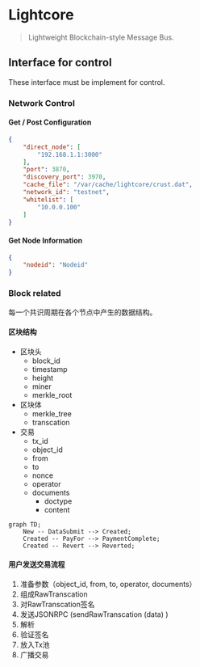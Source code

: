 # Lightcore

> Lightweight Blockchain-style Message Bus.

## Interface for control

These interface must be implement for control.

### Network Control

#### Get / Post Configuration

``` json
{
    "direct_node": [
        "192.168.1.1:3000"
    ],
    "port": 3870,
    "discovery_port": 3970,
    "cache_file": "/var/cache/lightcore/crust.dat",
    "network_id": "testnet",
    "whitelist": [
        "10.0.0.100"
    ]
}
```

#### Get Node Information

``` json
{
    "nodeid": "Nodeid"
}
```

### Block related

每一个共识周期在各个节点中产生的数据结构。

#### 区块结构

- 区块头
  - block_id
  - timestamp
  - height
  - miner
  - merkle_root
- 区块体
  - merkle_tree
  - transcation
- 交易
  - tx_id
  - object_id
  - from
  - to
  - nonce
  - operator
  - documents
    - doctype
    - content

``` mermaid
graph TD;
	New -- DataSubmit --> Created;
	Created -- PayFor --> PaymentComplete;
	Created -- Revert --> Reverted;
```



#### 用户发送交易流程

1. 准备参数（object_id, from, to, operator, documents）
2. 组成RawTranscation
3. 对RawTranscation签名
4. 发送JSONRPC (sendRawTranscation (data) )
5. 解析
6. 验证签名
7. 放入Tx池
8. 广播交易